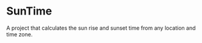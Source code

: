 SunTime
=======

A project that calculates the sun rise and sunset time from any location and time zone.
